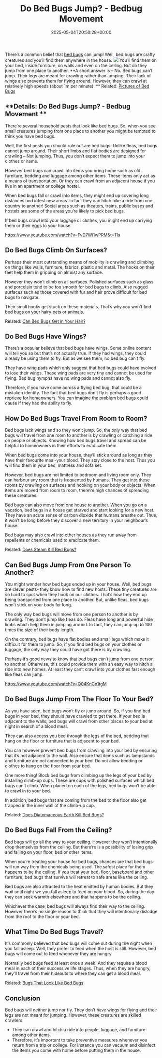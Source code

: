 ﻿---
layout: post
title: Do Bed Bugs Jump? - Bedbug Movement
date: '2025-05-04T20:50:28+00:00'
categories:
- Bed Bugs
- Guide
tags: []
slug: /do-bed-bugs-jump/
lastmod: 2025-05-07T12:21:26+03:00
---

There’s a common belief that
[bed bugs](https://www.researchgate.net/publication/322975297_Non-chemical_methods_of_bed_bug_control_a_case_study)
can jump! Well, bed bugs are crafty creatures and you’ll find them anywhere in the house.
![](/assets/img/img/)
You’ll find them on your bed, inside furniture, on walls and even on the celling. But do they jump from one place to another.
**A short answer is – No. Bed bugs can’t jump. Their legs are meant for crawling rather than jumping. Their lack of wings also prevents them for flying around. However, they can crawl at relatively high speeds (about 1m per minute). **
Related:
[Pictures of Bed Bugs](https://pestpolicy.com/pictures-of-bed-bugs/)
## **Details: Do Bed Bugs Jump? - Bedbug Movement **
There’re several household pests that look like bed bugs. So, when you see small creatures jumping from one place to another you might be tempted to think you have bed bugs.

Well, the first pests you should rule out are bed bugs. Unlike fleas, bed bugs cannot jump around. Their short limbs and flat bodies are designed for crawling – Not jumping. Thus, you don’t expect them to jump into your clothes or items.

However bed bugs can crawl into items you bring home such as old furniture, bedding and luggage among other items. These items only act as a means of transportation. Or they can crawl from an adjacent house if you live in an apartment or college hostel.

When bed bugs fall or crawl into items, they might end up covering long distances and infest new areas. In fact they can hitch hike a ride from one country to another! Social areas such as theaters, trains, public buses and hostels are some of the areas you’re likely to pick bed bugs.

If bed bugs crawl into your luggage or clothes, you might end up carrying them or their eggs to your house.

https://www.youtube.com/watch?v=FvD7Wi1wPRM&t=11s
## **Do Bed Bugs Climb On Surfaces?**
Perhaps their most outstanding means of mobility is crawling and climbing on things like walls, furniture, fabrics, plastic and metal. The hooks on their feet help them in gripping on almost any surface.

However they won’t climb on all surfaces. Polished surfaces such as glass and porcelain tend to be too smooth for bed bugs to climb. Also rugged surfaces such as those covered with fur and hair prove difficult for bed bugs to navigate.

Their small hooks get stuck on these materials. That’s why you won’t find bed bugs on your hairy pets or animals.

Related:
[Can Bed Bugs Get in Your Hair?](https://pestpolicy.com/can-bed-bugs-get-in-your-hair/)
## **Do Bed Bugs Have Wings?**
There’s a popular believe that bed bugs have wings. Some online content will tell you so but that’s not actually true. If they had wings, they could already be using them to fly. But as we see them, no bed bug can’t fly.

They have wing pads which only suggest that bed bugs could have evolved to lose their wings. These wing pads are very tiny and cannot be used for flying. Bed bug nymphs have no wing pads and cannot also fly.

Therefore, if you have come across a flying bed bug, that could be a mistaken identity. The fact that bed bugs don’t fly is perhaps a good reprieve for homeowners. You can imagine the problem bed bugs could cause if they had the ability to fly.
## **How Do Bed Bugs Travel From Room to Room?**
Bed bugs lack wings and so they won’t jump. So, the only way that bed bugs will travel from one room to another is by crawling or catching a ride on people or objects. Knowing how bed bugs travel and spread can be helpful to homeowners in their efforts to eradicate them.

When bed bugs come into your house, they’ll stick around as long as they have their favourite meal-your blood. They stay close to the host. Thus you will find them in your bed, mattress and sofa set.

However, bed bugs are not limited to bedroom and living room only. They can harbour any room that is frequented by humans. They get into these rooms by crawling on surfaces and hooking on your body or objects. When items are moved from room to room, there’re high chances of spreading these creatures.

Bed bugs can also move from one house to another. When you go on a vacation, bed bugs in a house get starved and start looking for a new host. They have an acute sense of carbon dioxide that humans breathe out. Thus, it won’t be long before they discover a new territory in your neighbour’s house.

Bed bugs may also crawl into other houses as they run away from repellents or chemicals used to eradicate them.

Related:
[Does Steam Kill Bed Bugs?](https://pestpolicy.com/does-steam-kill-bed-bugs/)
## **Can Bed Bugs Jump From One Person To Another?**
You might wonder how bed bugs ended up in your house. Well, bed bugs are clever pests- they know how to find new hosts. These tiny creatures are so hard to spot when they hook on our clothes. That’s how they end up being transported from one place to another. But, unlike fleas, bed bugs won’t stick on your body for long.

The only way bed bugs will move from one person to another is by crawling. They don’t jump like fleas do. Fleas have long and powerful hide limbs which help them in jumping around. In fact, they can jump up to 100 times the size of their body length.

On the contrary, bed bugs have flat bodies and small legs which make it difficult for them to jump. So, if you find bed bugs on your clothes or luggage, the only way they could have got there is by crawling.

Perhaps it’s good news to know that bed bugs can’t jump from one person to another. Otherwise, this could provide them with an easy way to hitch a ride into new homes. At least they can’t crawl into your clothes fast enough like fleas can jump.

https://www.youtube.com/watch?v=Q04KnCn1tgM
## **Do Bed Bugs Jump From The Floor To Your Bed?**
As you have seen, bed bugs won’t fly or jump around. So, if you find bed bugs in your bed, they should have crawled to get there. If your bed is adjacent to the walls, bed bugs will crawl from other places to your bed at night in search of a blood meal.

They can also access you bed through the legs of the bed, bedding that hang on the floor or furniture that is adjacent to your bed.

You can however prevent bed bugs from crawling into your bed by ensuring that it’s not adjacent to the wall. Also ensure that items such as lampstands and furniture are not connected to your bed. Do not allow bedding or clothes to hang on the floor from your bed.

One more thing! Block bed bugs from climbing up the legs of your bed by installing climb-up cups. These are cups with polished surfaces which bed bugs can’t climb. When placed on each of the legs, bed bugs won’t be able to crawl in to your bed.

In addition, bed bugs that are coming from the bed to the floor also get trapped in the inner wall of the climb-up cup.

Related:
[Does Diatomaceous Earth Kill Bed Bugs?](https://pestpolicy.com/does-diatomaceous-earth-kill-bed-bugs/)
## **Do Bed Bugs Fall From the Ceiling?**
Bed bugs will go all the way to your ceiling. However they won’t intentionally drop themselves from the ceiling. But there’re is a possibility of losing grip and falling on your floor, bed or other items.

When you’re treating your house for bed bugs, chances are that bed bugs will run way from the chemicals being used. The safest place for them happens to be the ceiling. If you treat your bed, floor, baseboard and other furniture, bed bugs that survive will retreat to safe areas like the ceiling.

Bed bugs are also attracted to the heat emitted by human bodies. But they wait until night we you fall asleep to feed on your blood. So, during the day they can seek warmth elsewhere and that happens to be the ceiling.

Whichever the case, bed bugs will always find their way to the ceiling. However there’s no single reason to think that they will intentionally dislodge from the roof to the floor or your bed.
## **What Time Do Bed Bugs Travel?**
It’s commonly believed that bed bugs will come out during the night when you fall asleep. Well, they prefer to feed when the host is still. However, bed bugs will come out to feed whenever they are hungry.

Normally bed bugs feed at least once a week. And they require a blood meal in each of their successive life stages. Thus, when they are hungry, they’ll travel from their hideouts to where they can get a blood meal.

Related:
[Bugs That Look Like Bed Bugs](https://pestpolicy.com/bugs-that-look-like-bed-bugs/)
## **Conclusion**
Bed bugs will neither jump nor fly. They don’t have wings for flying and their legs are not meant for jumping. However, these creatures are skilled crawlers.
- They can crawl and hitch a ride into people, luggage, and furniture among other items.
- Therefore, it’s important to take preventive measures whenever you return from a trip or college.
For instance you can vacuum and disinfect the items you come with home before putting them in the house.
